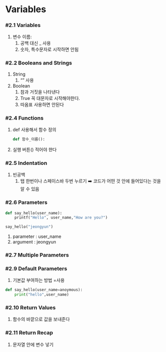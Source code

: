 # Variables

### #2.1 Variables

1. 변수 이름:
   1. 공백 대신 \_ 사용
   2. 숫자, 특수문자로 시작하면 안됨

### #2.2 Booleans and Strings

1. String
   1. “” 사용
2. Boolean
   1. 참과 거짓을 나타낸다
   2. True 꼭 대문자로 시작해야한다.
   3. 따옴표 사용하면 안된다

### #2.4 Functions

1.  def 사용해서 함수 정의

    ```python
    def 함수_이름():

    ```

2.  실행 버튼() 적어야 햔다

### #2.5 Indentation

1. 빈공백
   1. 탭 한번이나 스페이스바 두번 누르기 ➡️ 코드가 어떤 것 안에 들어있다는 것을 알 수 있음

### #2.6 Parameters

```python
def say_hello(user_name):
	printf("Hello", user_name,"How are you?")

say_hello("jeongyun")
```

1. parameter : user_name
2. argument : jeongyun

### #2.7 Multiple Parameters

### #2.9 Default Parameters

1. 기본값 부여하는 방법 =사용

```python
def say_hello(user_name=anoymous):
	print("hello",user_name)
```

### #2.10 Return Values

1. 함수의 바깥으로 값을 보내준다

### #2.11 Return Recap

1. 문자열 안에 변수 넣기
